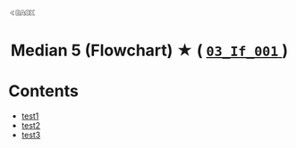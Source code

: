 <p align="left">
  <a href="../README.md">
    <img src="../../Z99-OTHERS/00-common/00-back.png" style="width:10%">
  </a>
</p>

<div align="center">
  <h1>
    Median 5 (Flowchart) ★ (
      <a href="https://drive.google.com/file/d/1d5UnfelndV7lFHFTRvd7f7u0Ydoza1Be/view?usp=drive_link">
        <code>03_If_001</code>
      </a>
    )
  </h1>
</div>

# Contents

-   [test1]()
-   [test2]()
-   [test3]()
